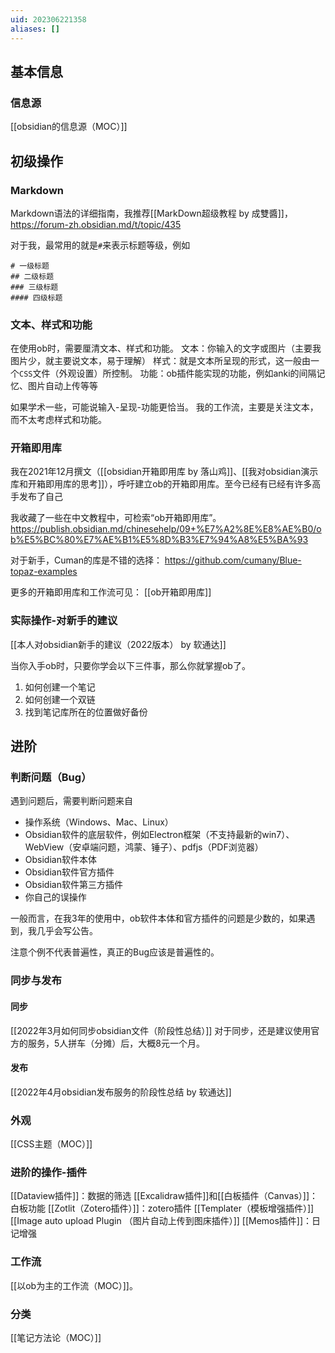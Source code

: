 ```yaml
---
uid: 202306221358
aliases: []
---
```

## 基本信息
### 信息源
[[obsidian的信息源（MOC）]]
## 初级操作
### Markdown
Markdown语法的详细指南，我推荐[[MarkDown超级教程 by 成雙醬]]， https://forum-zh.obsidian.md/t/topic/435 

对于我，最常用的就是`#`来表示标题等级，例如
```
# 一级标题
## 二级标题
### 三级标题
#### 四级标题
```

### 文本、样式和功能
在使用ob时，需要厘清文本、样式和功能。
文本：你输入的文字或图片（主要我图片少，就主要说文本，易于理解）
样式：就是文本所呈现的形式，这一般由一个`CSS`文件（外观设置）所控制。
功能：ob插件能实现的功能，例如anki的间隔记忆、图片自动上传等等

如果学术一些，可能说输入-呈现-功能更恰当。
我的工作流，主要是关注文本，而不太考虑样式和功能。



### 开箱即用库

我在2021年12月撰文（[[obsidian开箱即用库 by 落山鸡]]、[[我对obsidian演示库和开箱即用库的思考]]），呼吁建立ob的开箱即用库。至今已经有已经有许多高手发布了自己

我收藏了一些在中文教程中，可检索“ob开箱即用库”。
https://publish.obsidian.md/chinesehelp/09+%E7%A2%8E%E8%AE%B0/ob%E5%BC%80%E7%AE%B1%E5%8D%B3%E7%94%A8%E5%BA%93

对于新手，Cuman的库是不错的选择： https://github.com/cumany/Blue-topaz-examples

更多的开箱即用库和工作流可见： [[ob开箱即用库]]
### 实际操作-对新手的建议
[[本人对obsidian新手的建议（2022版本） by 软通达]]

当你入手ob时，只要你学会以下三件事，那么你就掌握ob了。

1. 如何创建一个笔记
2. 如何创建一个双链
3. 找到笔记库所在的位置做好备份
## 进阶
### 判断问题（Bug）
遇到问题后，需要判断问题来自
- 操作系统（Windows、Mac、Linux）
- Obsidian软件的底层软件，例如Electron框架（不支持最新的win7）、WebView（安卓端问题，鸿蒙、锤子）、pdfjs（PDF浏览器）
- Obsidian软件本体
- Obsidian软件官方插件
- Obsidian软件第三方插件
- 你自己的误操作

一般而言，在我3年的使用中，ob软件本体和官方插件的问题是少数的，如果遇到，我几乎会写公告。

注意个例不代表普遍性，真正的Bug应该是普遍性的。
### 同步与发布
#### 同步
[[2022年3月如何同步obsidian文件（阶段性总结）]]
对于同步，还是建议使用官方的服务，5人拼车（分摊）后，大概8元一个月。
#### 发布
[[2022年4月obsidian发布服务的阶段性总结 by 软通达]]

### 外观
[[CSS主题（MOC）]]
### 进阶的操作-插件
[[Dataview插件]]：数据的筛选
[[Excalidraw插件]]和[[白板插件（Canvas）]]：白板功能
[[Zotlit（Zotero插件）]]：zotero插件
[[Templater（模板增强插件）]]
[[Image auto upload Plugin （图片自动上传到图床插件）]]
[[Memos插件]]：日记增强
### 工作流
[[以ob为主的工作流（MOC）]]。
### 分类
[[笔记方法论（MOC）]]